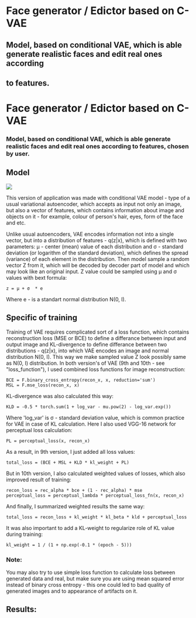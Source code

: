 # Face generator / Edictor based on C-VAE
## Model, based on conditional VAE, which is able generate realistic faces and edit real ones according
## to features.


# Face generator / Edictor based on C-VAE
### Model, based on conditional VAE, which is able generate realistic faces and edit real ones according to features, chosen by user.

## Model 

![](https://lilianweng.github.io/posts/2018-08-12-vae/vae-gaussian.png)

This version of application was made with conditional VAE model - type of a usual variational autoencoder, which accepts as input not only an image, but also a vector of features, which contains information about image and objects on it - for example, colour of person's hair, eyes, form of the face and etc. 

Unlike usual autoencoders, VAE encodes information not into a single vector, but into a distribution of features - q(z|x), which is defined with two parameters: μ - center (mean) value of each distribution and σ - standard deviation (or logarithm of the standard deviation), which defines the spread (variance) of each element in the distribution. Then model sample a random vector Z from it, which will be decoded by decoder part of model and which may look like an original input. Z value could be sampled using μ and σ values with bext formula:

```
z = μ + σ  * e
```

Where e - is a standart normal distribution N(0, I).

## Specific of training

Training of VAE requires complicated sort of a loss function, which contains reconstruction loss (MSE or BCE) to define a differance between input and output image and KL-divergence to define differance between two distributions - q(z|x), into which VAE encodes an image and normal distribution N(0, I). This way we make sampled value Z look possibly same as N(0, I) distribution.
In both version's of VAE (9th and 10th - see "loss_function"), I used combined loss functions for image reconstruction:

```
BCE = F.binary_cross_entropy(recon_x, x, reduction='sum')
MSL = F.mse_loss(recon_x, x)
```
KL-divergence was also calculated this way:

```
KLD = -0.5 * torch.sum(1 + log_var - mu.pow(2) - log_var.exp())
```
Where 'log_var' is σ - standard deviation value, which is common practice for VAE in case of KL calculation. 
Here I also used VGG-16 network for perceptual loss calculation:

```
PL = perceptual_loss(x, recon_x)
```

As a result, in 9th version, I just added all loss values:
```
total_loss = (BCE + MSL + KLD * kl_weight + PL)
```

But in 10th version, I also calculated weighted values of losses, which also improved result of training:

```
recon_loss = rec_alpha * bce + (1 - rec_alpha) * mse
perceptual_loss = perceptual_lambda * perceptual_loss_fn(x, recon_x)
```
And finally, I summarized weighted results the same way:
```
total_loss = recon_loss + kl_weight * kl_beta * kld + perceptual_loss
```
It was also important to add a KL-weight to regularize role of KL value during training:
```
kl_weight = 1 / (1 + np.exp(-0.1 * (epoch - 5)))  
```
### Note: 
You may also try to use simple loss function to calculate loss between generated data and real, but make sure 
you are using mean squared error instead of binary cross entropy - this one could led to bad quality of 
generated images and to appearance of artifacts on it. 

## Results:


